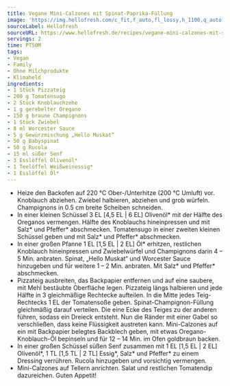```yaml
---
title: Vegane Mini-Calzones mit Spinat-Paprika-Füllung
image: 'https://img.hellofresh.com/c_fit,f_auto,fl_lossy,h_1100,q_auto,w_2600/hellofresh_s3/image/vegane-mini-calzones-mit-spinat-champignon-fullung-a26291c1.jpg'
sourceLabel: Hellofresh
sourceURL: https://www.hellofresh.de/recipes/vegane-mini-calzones-mit-spinat-champignon-fullung-629f531d7d220d47dc023bc5
servings: 2
time: PT50M
tags:
- Vegan
- Family
- Ohne Milchprodukte
- Klimaheld
ingredients:
- 1 Stück Pizzateig
- 200 g Tomatensugo
- 2 Stück Knoblauchzehe
- 1 g gerebelter Oregano
- 150 g braune Champignons
- 1 Stück Zwiebel
- 8 ml Worcester Sauce
- 5 g Gewürzmischung „Hello Muskat“
- 50 g Babyspinat
- 50 g Rucola
- 15 ml süßer Senf
- 3 Esslöffel Olivenöl*
- 1 Teelöffel Weißweinessig*
- 1 Esslöffel Öl*
---
```


- Heize den Backofen auf 220 °C Ober-/Unterhitze (200 °C Umluft) vor.  Knoblauch abziehen.  Zwiebel halbieren, abziehen und grob würfeln.  Champignons in 0.5 cm breite Scheiben schneiden.
- In einer kleinen Schüssel 3 EL [4,5 EL | 6 EL] Olivenöl\* mit der Hälfte des Oreganos vermengen. Hälfte des Knoblauchs hineinpressen und mit Salz\* und Pfeffer\* abschmecken.  Tomatensugo in einer zweiten kleinen Schüssel geben und mit Salz\* und Pfeffer\* abschmecken.
- In einer großen Pfanne 1 EL [1,5 EL | 2 EL] Öl\* erhitzen, restlichen Knoblauch hineinpressen und Zwiebelwürfel und Champignons darin 4 – 5 Min. anbraten.  Spinat, „Hello Muskat“ und Worcester Sauce hinzugeben und für weitere 1 – 2 Min. anbraten. Mit Salz\* und Pfeffer\* abschmecken.
- Pizzateig ausbreiten, das Backpapier entfernen und auf eine saubere, mit Mehl bestäubte Oberfläche legen. Pizzateig längs halbieren und jede Hälfte in 3 gleichmäßige Rechtecke aufteilen. In die Mitte jedes Teig-Rechtecks 1 EL der Tomatensoße geben. Spinat-Champignon-Füllung gleichmäßig darauf verteilen. Die eine Ecke des Teiges zu der anderen führen, sodass ein Dreieck entsteht. Nun die Ränder mit einer Gabel so verschließen, dass keine Flüssigkeit austreten kann. Mini-Calzones auf ein mit Backpapier belegtes Backblech geben, mit etwas Oregano-Knoblauch-Öl bepinseln und für 12 – 14 Min. im Ofen goldbraun backen.
- In einer großen Schüssel süßen Senf zusammen mit 1 EL [1,5 EL | 2 EL] Olivenöl\*, 1 TL [1,5 TL | 2 TL] Essig\*, Salz\* und Pfeffer\* zu einem Dressing verrühren. Rucola hinzugeben und vorsichtig vermengen.
- Mini-Calzones auf Tellern anrichten.  Salat und restlichen Tomatendip dazureichen.  Guten Appetit!
